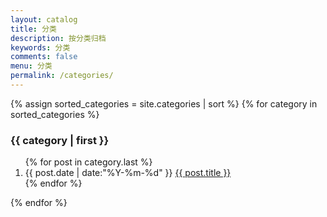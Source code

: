 ```yaml
---
layout: catalog
title: 分类
description: 按分类归档
keywords: 分类
comments: false
menu: 分类
permalink: /categories/
---
```


<section class="container posts-content">
    {% assign sorted_categories = site.categories | sort %}
    {% for category in sorted_categories %}
        <h3 id="{{ category[0] }}">{{ category | first }}</h3>
        <ol class="posts-list">
            {% for post in category.last %}
                <li class="posts-list-item">
                    <span class="posts-list-meta">{{ post.date | date:"%Y-%m-%d" }}</span>
                    <a class="posts-list-name" href="{{ site.url }}{{ post.url }}">{{ post.title }}</a>
                </li>
            {% endfor %}
        </ol>
    {% endfor %}
</section>
<!-- /section.content -->
